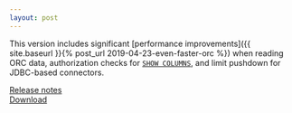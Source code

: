 ```yaml
---
layout: post
---
```


This version includes significant 
[performance improvements]({{ site.baseurl }}{% post_url 2019-04-23-even-faster-orc %})
when reading ORC data, authorization checks for 
[`SHOW COLUMNS`](https://prestosql.io/docs/current/sql/show-columns.html),
and limit pushdown for JDBC-based connectors.

[Release notes](https://prestosql.io/docs/current/release/release-308.html)   
[Download](https://prestosql.io/download.html)

